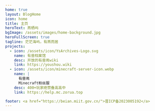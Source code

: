 ```yaml
---
home: true
layout: BlogHome
icon: home
title: 主页
heroText: 燕栖屿
bgImage: /assets/images/home-background.jpg
heroFullScreen: true
tagline: 茫茫海屿，有燕而居
projects:
  - icon: /assets/icon/YsArchives-Logo.svg
    name: 有兽档案馆
    desc: 开放的有兽焉wiki
    link: https://youshou.wiki
  - icon: /assets/icon/minecraft-server-icon.webp
    name: |
      有兽焉
      Minecraft粉丝服
    desc: 400+玩家绝赞叠高高中
    link: https://help.mc.zorua.top

footer: <a href="https://beian.miit.gov.cn/">晋ICP备2023005192</a>
---
```

